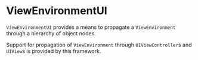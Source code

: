# ViewEnvironmentUI

`ViewEnvironmentUI` provides a means to propagate a `ViewEnvironment` through a hierarchy of object nodes.

Support for propagation of `ViewEnvironment` through `UIViewController`s and `UIView`s is provided by this framework.


